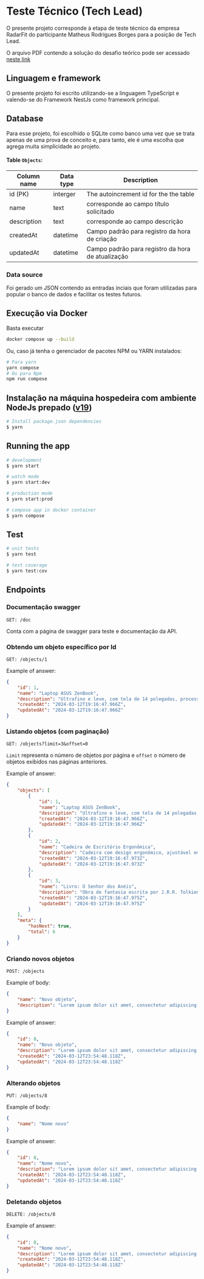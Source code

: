 # Teste Técnico (Tech Lead)

O presente projeto corresponde à etapa de teste técnico da empresa RadarFit do participante Matheus Rodrigues Borges para a posição de Tech Lead.

O arquivo PDF contendo a solução do desafio teórico pode ser acessado [neste link](https://github.com/matheus-rborges/radarfit-teste/blob/main/RadarFit%20-%20Teste%20Pr%C3%A1tico.pdf)

## Linguagem e framework

O presente projeto foi escrito utilizando-se a linguagem TypeScript e valendo-se do Framework NestJs como framework principal.

## Database

Para esse projeto, foi escolhido o SQLite como banco uma vez que se trata apenas de uma prova de conceito e, para tanto, ele é uma escolha que agrega muita simplicidade ao projeto.

#### Table `Objects`:

| Column name | Data type | Description                                       |
| ----------- | --------- | ------------------------------------------------- |
| id (PK)     | interger  | The autoincrement id for the the table            |
| name        | text      | corresponde ao campo título solicitado            |
| description | text      | corresponde ao campo descrição                    |
| createdAt   | datetime  | Campo padrão para registro da hora de criação     |
| updatedAt   | datetime  | Campo padrão para registro da hora de atualização |

### Data source

Foi gerado um JSON contendo as entradas inciais que foram utilizadas para popular o banco de dados e facilitar os testes futuros.

## Execução via Docker

Basta executar

```bash
docker compose up --build
```

Ou, caso já tenha o gerenciador de pacotes NPM ou YARN instalados:

```bash
# Para yarn
yarn compose
# Ou para Npm
npm run compose
```

## Instalação na máquina hospedeira com ambiente NodeJs prepado ([v19](https://nodejs.org/download/release/v19.9.0/))

```bash
# Install package.json dependencies
$ yarn
```

## Running the app

```bash
# development
$ yarn start

# watch mode
$ yarn start:dev

# production mode
$ yarn start:prod

# compose app in docker container
$ yarn compose
```

## Test

```bash
# unit tests
$ yarn test

# test coverage
$ yarn test:cov
```

## Endpoints

### Documentação swagger

```
GET: /doc
```

Conta com a página de swagger para teste e documentação da API.

### Obtendo um objeto específico por Id

```
GET: /objects/1
```

Example of answer:

```json
{
    "id": 1,
    "name": "Laptop ASUS ZenBook",
    "description": "Ultrafino e leve, com tela de 14 polegadas, processador Intel Core i7, 16GB de RAM e 512GB de SSD.",
    "createdAt": "2024-03-12T19:16:47.966Z",
    "updatedAt": "2024-03-12T19:16:47.966Z"
}
```

### Listando objetos (com paginação)

```
GET: /objects?limit=3&offset=0
```

`Limit` representa o número de objetos por página e `offset` o número de objetos exibidos nas páginas anteriores.

Example of answer:

```json
{
    "objects": [
        {
            "id": 1,
            "name": "Laptop ASUS ZenBook",
            "description": "Ultrafino e leve, com tela de 14 polegadas, processador Intel Core i7, 16GB de RAM e 512GB de SSD.",
            "createdAt": "2024-03-12T19:16:47.966Z",
            "updatedAt": "2024-03-12T19:16:47.966Z"
        },
        {
            "id": 2,
            "name": "Cadeira de Escritório Ergonômica",
            "description": "Cadeira com design ergonômico, ajustável em altura, encosto para cabeça e apoio lombar, ideal para longas horas de trabalho.",
            "createdAt": "2024-03-12T19:16:47.973Z",
            "updatedAt": "2024-03-12T19:16:47.973Z"
        },
        {
            "id": 3,
            "name": "Livro: O Senhor dos Anéis",
            "description": "Obra de fantasia escrita por J.R.R. Tolkien, que narra as aventuras de um grupo de personagens em busca de destruir um poderoso anel.",
            "createdAt": "2024-03-12T19:16:47.975Z",
            "updatedAt": "2024-03-12T19:16:47.975Z"
        }
    ],
    "meta": {
        "hasNext": true,
        "total": 6
    }
}
```

### Criando novos objetos

```
POST: /objects
```

Example of body:

```json
{
    "name": "Novo objeto",
    "description": "Lorem ipsum dolor sit amet, consectetur adipiscing elit, sed do eiusmod tempor incididunt ut labore et dolore magna aliqua. Sit amet mattis vulputate enim nulla aliquet porttitor lacus luctus."
}
```

Example of answer:

```json
{
    "id": 8,
    "name": "Novo objeto",
    "description": "Lorem ipsum dolor sit amet, consectetur adipiscing elit, sed do eiusmod tempor incididunt ut labore et dolore magna aliqua. Sit amet mattis vulputate enim nulla aliquet porttitor lacus luctus.",
    "createdAt": "2024-03-12T23:54:48.118Z",
    "updatedAt": "2024-03-12T23:54:48.118Z"
}
```

### Alterando objetos

```
PUT: /objects/8
```

Example of body:

```json
{
    "name": "Nome novo"
}
```

Example of answer:

```json
{
    "id": 8,
    "name": "Nome novo",
    "description": "Lorem ipsum dolor sit amet, consectetur adipiscing elit, sed do eiusmod tempor incididunt ut labore et dolore magna aliqua. Sit amet mattis vulputate enim nulla aliquet porttitor lacus luctus.",
    "createdAt": "2024-03-12T23:54:48.118Z",
    "updatedAt": "2024-03-12T23:54:48.118Z"
}
```

### Deletando objetos

```
DELETE: /objects/8
```

Example of answer:

```json
{
    "id": 8,
    "name": "Nome novo",
    "description": "Lorem ipsum dolor sit amet, consectetur adipiscing elit, sed do eiusmod tempor incididunt ut labore et dolore magna aliqua. Sit amet mattis vulputate enim nulla aliquet porttitor lacus luctus.",
    "createdAt": "2024-03-12T23:54:48.118Z",
    "updatedAt": "2024-03-12T23:54:48.118Z"
}
```
